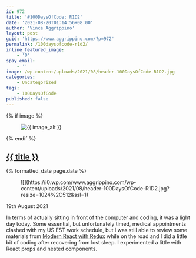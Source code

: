 ```yaml
---
id: 972
title: '#100DaysOfCode: R1D2'
date: '2021-08-20T01:14:56+08:00'
author: 'Vince Aggrippino'
layout: post
guid: 'https://www.aggrippino.com/?p=972'
permalink: /100daysofcode-r1d2/
inline_featured_image:
    - '0'
spay_email:
    - ''
image: /wp-content/uploads/2021/08/header-100DaysOfCode-R1D2.jpg
categories:
    - Uncategorized
tags:
    - 100DaysOfCode
published: false
---
```

{% if image %}
    <figure class="post__image">
        <img src="{{ image }}" alt="{{ image_alt }}">
    </figure>
{% endif %}

<h2 class="post__title"><a href="{{ page.url }}">{{ title }}</a></h2>
<div class="post__date">{% formatted_date page.date %}</div>

<figure class="wp-block-image size-large">![](https://i0.wp.com/www.aggrippino.com/wp-content/uploads/2021/08/header-100DaysOfCode-R1D2.jpg?resize=1024%2C512&ssl=1)</figure>19th August 2021

In terms of actually sitting in front of the computer and coding, it was a light day today. Some essential, but unfortunately timed, medical appointments clashed with my US EST work schedule, but I was still able to review some materials from [Modern React with Redux](https://www.udemy.com/course/react-redux/) while on the road and I did a little bit of coding after recovering from lost sleep. I experimented a little with React props and nested components.
